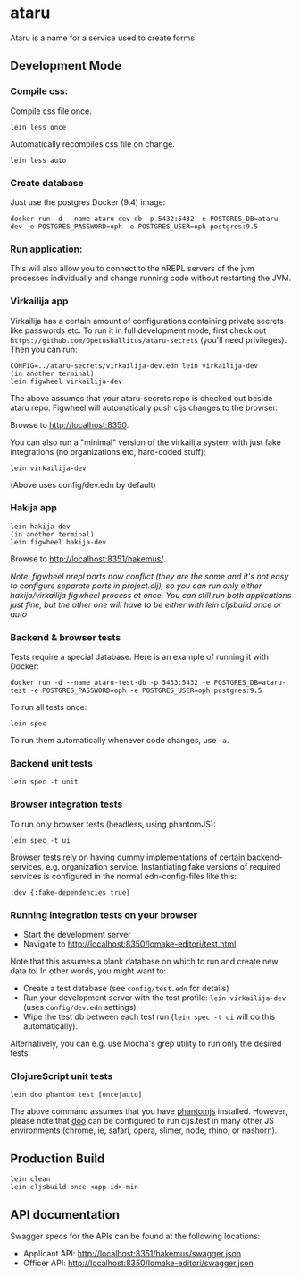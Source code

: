 # ataru

Ataru is a name for a service used to create forms.

## Development Mode

### Compile css:

Compile css file once.

```
lein less once
```

Automatically recompiles css file on change.

```
lein less auto
```

### Create database

Just use the postgres Docker (9.4) image:

```
docker run -d --name ataru-dev-db -p 5432:5432 -e POSTGRES_DB=ataru-dev -e POSTGRES_PASSWORD=oph -e POSTGRES_USER=oph postgres:9.5
```

### Run application:

This will also allow you to connect to the nREPL servers of the jvm processes individually and change running code without restarting the JVM.

### Virkailija app

Virkailija has a certain amount of configurations containing private
secrets like passwords etc. To run it in full development mode, first
check out `https://github.com/Opetushallitus/ataru-secrets` (you'll
need privileges). Then you can run:

```
CONFIG=../ataru-secrets/virkailija-dev.edn lein virkailija-dev
(in another terminal)
lein figwheel virkailija-dev
```
The above assumes that your ataru-secrets repo is checked out beside
ataru repo. Figwheel will automatically push cljs changes to the browser.

Browse to [http://localhost:8350](http://localhost:8350).

You can also run a "minimal" version of the virkailija system with
just fake integrations (no organizations etc, hard-coded stuff):

```
lein virkailija-dev
```

(Above uses config/dev.edn by default)

### Hakija app
```
lein hakija-dev
(in another terminal)
lein figwheel hakija-dev
```
Browse to [http://localhost:8351/hakemus/<uuid>](http://localhost:8351/hakemus/<uuid>).

_Note: figwheel nrepl ports now conflict (they are the same and it's not easy to configure
separate ports in project.clj), so you can run only either hakija/virkailija 
figwheel process at once. You can still run both applications just fine, but the other
 one will have to be either with lein cljsbuild once or auto <id>_

### Backend & browser tests

Tests require a special database. Here is an example of running it
with Docker:

```
docker run -d --name ataru-test-db -p 5433:5432 -e POSTGRES_DB=ataru-test -e POSTGRES_PASSWORD=oph -e POSTGRES_USER=oph postgres:9.5
```

To run all tests once:

```
lein spec
```

To run them automatically whenever code changes, use `-a`.

### Backend unit tests

```
lein spec -t unit
```

### Browser integration tests

To run only browser tests (headless, using phantomJS):

```
lein spec -t ui
```

Browser tests rely on having dummy implementations of certain
backend-services, e.g. organization service. Instantiating fake
versions of required services is configured in the normal
edn-config-files like this:

```
:dev {:fake-dependencies true}
```

### Running integration tests on your browser

* Start the development server
* Navigate to [http://localhost:8350/lomake-editori/test.html](http://localhost:8350/lomake-editori/test.html)

Note that this assumes a blank database on which to run and create new data to! In other words, you might want to:

* Create a test database (see `config/test.edn` for details)
* Run your development server with the test profile: `lein virkailija-dev` (uses `config/dev.edn` settings)
* Wipe the test db between each test run (`lein spec -t ui` will do this automatically).

Alternatively, you can e.g. use Mocha's grep utility to run only the desired tests.

### ClojureScript unit tests

```
lein doo phantom test [once|auto]
```

The above command assumes that you have [phantomjs](https://www.npmjs.com/package/phantomjs) installed. However, please note that [doo](https://github.com/bensu/doo) can be configured to run cljs.test in many other JS environments (chrome, ie, safari, opera, slimer, node, rhino, or nashorn).

## Production Build

```
lein clean
lein cljsbuild once <app id>-min
```

## API documentation

Swagger specs for the APIs can be found at the following locations:

* Applicant API: <http://localhost:8351/hakemus/swagger.json>
* Officer API: <http://localhost:8350/lomake-editori/swagger.json>
